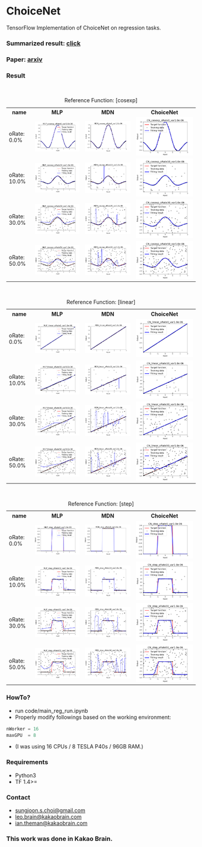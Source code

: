 # ChoiceNet
TensorFlow Implementation of ChoiceNet on regression tasks. 

### Summarized result: [click](https://rawgit.com/sjchoi86/choicenet/master/html/reg_results.html)
### Paper: [arxiv](https://arxiv.org/abs/1805.06431)

### Result
<html><body><table><caption> Reference Function: [cosexp] </caption><tr><th> name </th><th> MLP </th><th> MDN </th><th> ChoiceNet </th></tr><tr><td>oRate: 0.0%</td><td><img src='fig/fig_MLP_cosexp_oRate0_var1.0e-06_res.png'></td><td><img src='fig/fig_MDN_cosexp_oRate0_var1.0e-06_res.png'></td><td><img src='fig/fig_CN_cosexp_oRate0_var1.0e-06_res.png'></td></tr><tr><td>oRate: 10.0%</td><td><img src='fig/fig_MLP_cosexp_oRate10_var1.0e-06_res.png'></td><td><img src='fig/fig_MDN_cosexp_oRate10_var1.0e-06_res.png'></td><td><img src='fig/fig_CN_cosexp_oRate10_var1.0e-06_res.png'></td></tr><tr><td>oRate: 30.0%</td><td><img src='fig/fig_MLP_cosexp_oRate30_var1.0e-06_res.png'></td><td><img src='fig/fig_MDN_cosexp_oRate30_var1.0e-06_res.png'></td><td><img src='fig/fig_CN_cosexp_oRate30_var1.0e-06_res.png'></td></tr><tr><td>oRate: 50.0%</td><td><img src='fig/fig_MLP_cosexp_oRate50_var1.0e-06_res.png'></td><td><img src='fig/fig_MDN_cosexp_oRate50_var1.0e-06_res.png'></td><td><img src='fig/fig_CN_cosexp_oRate50_var1.0e-06_res.png'></td></tr><br></body></table><body><table><caption> Reference Function: [linear] </caption><tr><th> name </th><th> MLP </th><th> MDN </th><th> ChoiceNet </th></tr><tr><td>oRate: 0.0%</td><td><img src='fig/fig_MLP_linear_oRate0_var1.0e-06_res.png'></td><td><img src='fig/fig_MDN_linear_oRate0_var1.0e-06_res.png'></td><td><img src='fig/fig_CN_linear_oRate0_var1.0e-06_res.png'></td></tr><tr><td>oRate: 10.0%</td><td><img src='fig/fig_MLP_linear_oRate10_var1.0e-06_res.png'></td><td><img src='fig/fig_MDN_linear_oRate10_var1.0e-06_res.png'></td><td><img src='fig/fig_CN_linear_oRate10_var1.0e-06_res.png'></td></tr><tr><td>oRate: 30.0%</td><td><img src='fig/fig_MLP_linear_oRate30_var1.0e-06_res.png'></td><td><img src='fig/fig_MDN_linear_oRate30_var1.0e-06_res.png'></td><td><img src='fig/fig_CN_linear_oRate30_var1.0e-06_res.png'></td></tr><tr><td>oRate: 50.0%</td><td><img src='fig/fig_MLP_linear_oRate50_var1.0e-06_res.png'></td><td><img src='fig/fig_MDN_linear_oRate50_var1.0e-06_res.png'></td><td><img src='fig/fig_CN_linear_oRate50_var1.0e-06_res.png'></td></tr><br></body></table><body><table><caption> Reference Function: [step] </caption><tr><th> name </th><th> MLP </th><th> MDN </th><th> ChoiceNet </th></tr><tr><td>oRate: 0.0%</td><td><img src='fig/fig_MLP_step_oRate0_var1.0e-06_res.png'></td><td><img src='fig/fig_MDN_step_oRate0_var1.0e-06_res.png'></td><td><img src='fig/fig_CN_step_oRate0_var1.0e-06_res.png'></td></tr><tr><td>oRate: 10.0%</td><td><img src='fig/fig_MLP_step_oRate10_var1.0e-06_res.png'></td><td><img src='fig/fig_MDN_step_oRate10_var1.0e-06_res.png'></td><td><img src='fig/fig_CN_step_oRate10_var1.0e-06_res.png'></td></tr><tr><td>oRate: 30.0%</td><td><img src='fig/fig_MLP_step_oRate30_var1.0e-06_res.png'></td><td><img src='fig/fig_MDN_step_oRate30_var1.0e-06_res.png'></td><td><img src='fig/fig_CN_step_oRate30_var1.0e-06_res.png'></td></tr><tr><td>oRate: 50.0%</td><td><img src='fig/fig_MLP_step_oRate50_var1.0e-06_res.png'></td><td><img src='fig/fig_MDN_step_oRate50_var1.0e-06_res.png'></td><td><img src='fig/fig_CN_step_oRate50_var1.0e-06_res.png'></td></tr><br></body></table></html>

### HowTo?
- run code/main_reg_run.ipynb
- Properly modify followings based on the working environment:
```python
nWorker = 16
maxGPU  = 8
```
- (I was using 16 CPUs / 8 TESLA P40s / 96GB RAM.)

### Requirements
- Python3
- TF 1.4>= 

### Contact
- sungjoon.s.choi@gmail.com
- leo.brain@kakaobrain.com
- ian.theman@kakaobrain.com

### This work was done in Kakao Brain. 
